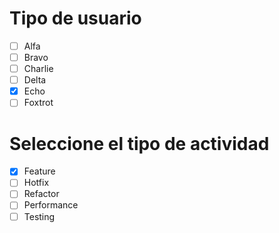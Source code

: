 # Tipo de usuario
- [ ] Alfa
- [ ] Bravo 
- [ ] Charlie
- [ ] Delta
- [x] Echo
- [ ] Foxtrot

# Seleccione el tipo de actividad
- [x] Feature
- [ ] Hotfix
- [ ] Refactor
- [ ] Performance
- [ ] Testing
